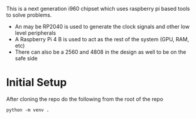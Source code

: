 This is a next generation i960 chipset which uses raspberry pi based tools to
solve problems.

- An may be RP2040 is used to generate the clock signals and other low level peripherals
- A Raspberry Pi 4 B is used to act as the rest of the system (GPU, RAM, etc)
- There can also be a 2560 and 4808 in the design as well to be on the safe side


# Initial Setup

After cloning the repo do the following from the root of the repo

` python -m venv . `

